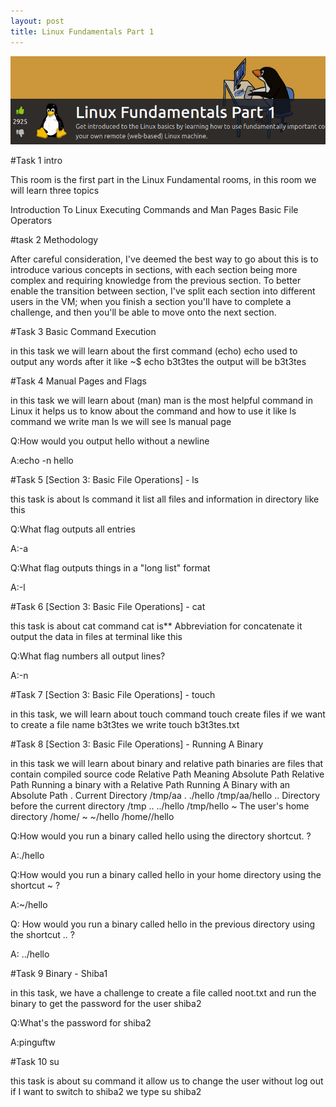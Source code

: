 ```yaml
---
layout: post
title: Linux Fundamentals Part 1
---
```

![image](/assets/img/linux/1.1.png)

#Task 1 intro

This room is the first part in the Linux Fundamental rooms, in this room we will learn three topics

   Introduction To Linux
   Executing Commands and Man Pages
   Basic File Operators

#task 2 Methodology

After careful consideration, I've deemed the best way to go about this is to introduce various concepts in sections, with each section being more complex and requiring knowledge from the previous section. To better enable the transition between section, I've split each section into different users in the VM; when you finish a section you'll have to complete a challenge, and then you'll be able to move onto the next section.

#Task 3 Basic Command Execution

in this task we will learn about the first command (echo) echo used to output any words after it like ~$ echo b3t3tes the output will be b3t3tes

#Task 4 Manual Pages and Flags

in this task we will learn about (man) man is the most helpful command in Linux it helps us to know about the command and how to use it like ls command we write man ls we will see ls manual page

Q:How would you output hello without a newline

A:echo -n hello

#Task 5 [Section 3: Basic File Operations] - ls

this task is about ls command it list all files and information in directory like this

Q:What flag outputs all entries

A:-a

Q:What flag outputs things in a "long list" format

A:-l

#Task 6 [Section 3: Basic File Operations] - cat

this task is about cat command cat is** Abbreviation for concatenate it output the data in files at terminal like this

Q:What flag numbers all output lines?

A:-n

#Task 7 [Section 3: Basic File Operations] - touch

in this task, we will learn about touch command touch create files if we want to create a file name b3t3tes we write touch b3t3tes.txt

#Task 8 [Section 3: Basic File Operations] - Running A Binary

in this task we will learn about binary and relative path binaries are files that contain compiled source code
Relative Path 	Meaning 	Absolute Path 	Relative Path 	Running a binary with a Relative Path 	Running A Binary with an Absolute Path
. 	Current Directory 	/tmp/aa  	. 	./hello 	/tmp/aa/hello
.. 	Directory before the current directory 	/tmp 	.. 	../hello 	/tmp/hello
~ 	The user's home directory 	/home/ 	~ 	~/hello 	/home//hello

Q:How would you run a binary called hello using the directory shortcut. ?

A:./hello

Q:How would you run a binary called hello in your home directory using the shortcut ~ ?

A:~/hello

Q: How would you run a binary called hello in the previous directory using the shortcut .. ?

A: ../hello

#Task 9 Binary - Shiba1

in this task, we have a challenge to create a file called noot.txt and run the binary to get the password for the user shiba2

Q:What's the password for shiba2

A:pinguftw

#Task 10 su

this task is about su command it allow us to change the user without log out if I want to switch to shiba2 we type su shiba2










